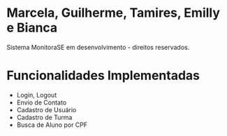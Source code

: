<h1>Marcela, Guilherme, Tamires, Emilly e Bianca</h1>

Sistema MonitoraSE em desenvolvimento - direitos reservados. 

# Funcionalidades Implementadas
<ul> 
  <li>Login, Logout</li>
  <li>Envio de Contato</li>
  <li>Cadastro de Usuário</li>
  <li>Cadastro de Turma</li>
  <li>Busca de Aluno por CPF</li>
</ul>
